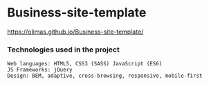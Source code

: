 # Business-site-template
https://olimas.github.io/Business-site-template/
### Technologies used in the project
```
Web languages: HTML5, CSS3 (SASS) JavaScript (ES6)
JS Frameworks: jQuery
Design: BEM, adaptive, cross-browsing, responsive, mobile-first
```
